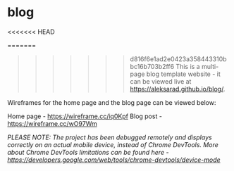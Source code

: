 # blog

<<<<<<< HEAD

=======
>>>>>>> d816f6e1ad2e0423a358443310bbc16b703b2ff6
This is a multi-page blog template website - it can be viewed live at https://aleksarad.github.io/blog/. 

Wireframes for the home page and the blog page can be viewed below:

Home page - https://wireframe.cc/iq0Kpf
Blog post - https://wireframe.cc/wO97Wm

*PLEASE NOTE: The project has been debugged remotely and displays correctly on an actual mobile device, instead of Chrome DevTools. 
More about Chrome DevTools limitations can be found here - https://developers.google.com/web/tools/chrome-devtools/device-mode*

